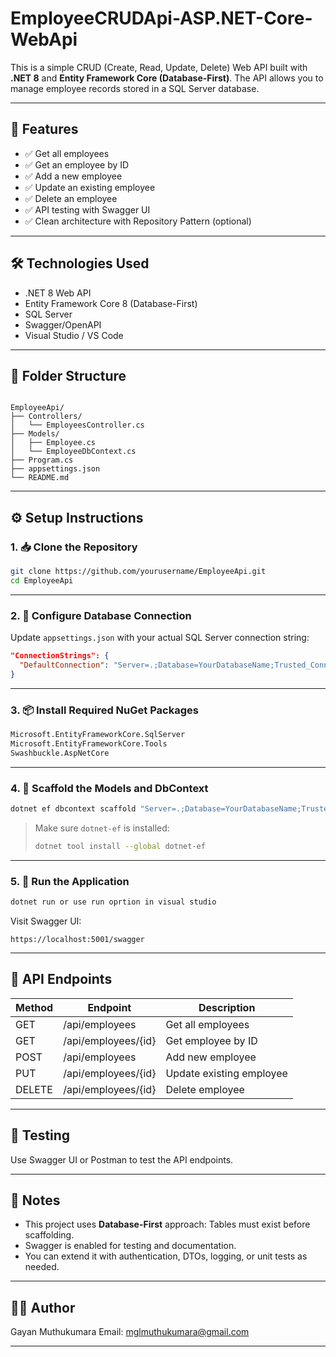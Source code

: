 # EmployeeCRUDApi-ASP.NET-Core-WebApi

This is a simple CRUD (Create, Read, Update, Delete) Web API built with **.NET 8** and **Entity Framework Core (Database-First)**. The API allows you to manage employee records stored in a SQL Server database.

---

## 📌 Features

- ✅ Get all employees
- ✅ Get an employee by ID
- ✅ Add a new employee
- ✅ Update an existing employee
- ✅ Delete an employee
- ✅ API testing with Swagger UI
- ✅ Clean architecture with Repository Pattern (optional)

---

## 🛠️ Technologies Used

- .NET 8 Web API
- Entity Framework Core 8 (Database-First)
- SQL Server
- Swagger/OpenAPI
- Visual Studio / VS Code

---

## 📂 Folder Structure

```

EmployeeApi/
├── Controllers/
│   └── EmployeesController.cs
├── Models/                
│   ├── Employee.cs
│   └── EmployeeDbContext.cs
├── Program.cs
├── appsettings.json
└── README.md

````

---

## ⚙️ Setup Instructions

### 1. 📥 Clone the Repository

```bash
git clone https://github.com/yourusername/EmployeeApi.git
cd EmployeeApi
````

---

### 2. 🔧 Configure Database Connection

Update `appsettings.json` with your actual SQL Server connection string:

```json
"ConnectionStrings": {
  "DefaultConnection": "Server=.;Database=YourDatabaseName;Trusted_Connection=True;"
}
```

---

### 3. 📦 Install Required NuGet Packages

```bash
Microsoft.EntityFrameworkCore.SqlServer
Microsoft.EntityFrameworkCore.Tools
Swashbuckle.AspNetCore
```

---

### 4. 🧬 Scaffold the Models and DbContext

```bash
dotnet ef dbcontext scaffold "Server=.;Database=YourDatabaseName;Trusted_Connection=True;" Microsoft.EntityFrameworkCore.SqlServer -o Models
```

> Make sure `dotnet-ef` is installed:
>
> ```bash
> dotnet tool install --global dotnet-ef
> ```

---

### 5. 🚀 Run the Application

```bash
dotnet run or use run oprtion in visual studio
```

Visit Swagger UI:

```
https://localhost:5001/swagger
```

---

## 📮 API Endpoints

| Method | Endpoint            | Description              |
| ------ | ------------------- | ------------------------ |
| GET    | /api/employees      | Get all employees        |
| GET    | /api/employees/{id} | Get employee by ID       |
| POST   | /api/employees      | Add new employee         |
| PUT    | /api/employees/{id} | Update existing employee |
| DELETE | /api/employees/{id} | Delete employee          |

---

## 🧪 Testing

Use Swagger UI or Postman to test the API endpoints.

---

## 📌 Notes

* This project uses **Database-First** approach: Tables must exist before scaffolding.
* Swagger is enabled for testing and documentation.
* You can extend it with authentication, DTOs, logging, or unit tests as needed.

---

## 👨‍💻 Author

Gayan Muthukumara
Email: mglmuthukumara@gmail.com

---



